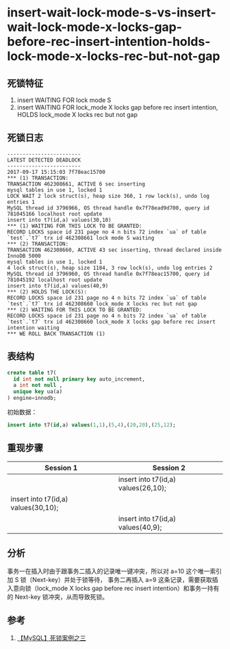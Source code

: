 insert-wait-lock-mode-s-vs-insert-wait-lock-mode-x-locks-gap-before-rec-insert-intention-holds-lock-mode-x-locks-rec-but-not-gap
===

## 死锁特征

1. insert WAITING FOR lock mode S
2. insert WAITING FOR lock_mode X locks gap before rec insert intention, HOLDS lock_mode X locks rec but not gap

## 死锁日志

```
------------------------
LATEST DETECTED DEADLOCK
------------------------
2017-09-17 15:15:03 7f78eac15700
*** (1) TRANSACTION:
TRANSACTION 462308661, ACTIVE 6 sec inserting
mysql tables in use 1, locked 1
LOCK WAIT 2 lock struct(s), heap size 360, 1 row lock(s), undo log entries 1
MySQL thread id 3796966, OS thread handle 0x7f78ead9d700, query id 781045166 localhost root update
insert into t7(id,a) values(30,10)
*** (1) WAITING FOR THIS LOCK TO BE GRANTED:
RECORD LOCKS space id 231 page no 4 n bits 72 index `ua` of table `test`.`t7` trx id 462308661 lock mode S waiting
*** (2) TRANSACTION:
TRANSACTION 462308660, ACTIVE 43 sec inserting, thread declared inside InnoDB 5000
mysql tables in use 1, locked 1
4 lock struct(s), heap size 1184, 3 row lock(s), undo log entries 2
MySQL thread id 3796960, OS thread handle 0x7f78eac15700, query id 781045192 localhost root update
insert into t7(id,a) values(40,9)
*** (2) HOLDS THE LOCK(S):
RECORD LOCKS space id 231 page no 4 n bits 72 index `ua` of table `test`.`t7` trx id 462308660 lock_mode X locks rec but not gap
*** (2) WAITING FOR THIS LOCK TO BE GRANTED:
RECORD LOCKS space id 231 page no 4 n bits 72 index `ua` of table `test`.`t7` trx id 462308660 lock_mode X locks gap before rec insert intention waiting
*** WE ROLL BACK TRANSACTION (1)
```

## 表结构

```sql
create table t7(
  id int not null primary key auto_increment,
  a int not null ,
  unique key ua(a)
) engine=innodb;
```

初始数据：

```sql
insert into t7(id,a) values(1,1),(5,4),(20,20),(25,12);
```

## 重现步骤

| Session 1 | Session 2 |
| --- | --- |
||insert into t7(id,a) values(26,10);|
|insert into t7(id,a) values(30,10);||
||insert into t7(id,a) values(40,9);|

## 分析

事务一在插入时由于跟事务二插入的记录唯一键冲突，所以对 a=10 这个唯一索引加 S 锁（Next-key）并处于锁等待，
事务二再插入 a=9 这条记录，需要获取插入意向锁（lock_mode X locks gap before rec insert intention）和事务一持有的 Next-key 锁冲突，从而导致死锁。

## 参考

1. [【MySQL】死锁案例之三](http://blog.itpub.net/22664653/viewspace-2145068/)
